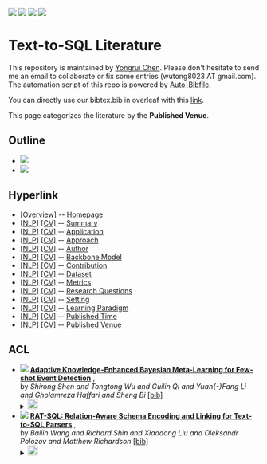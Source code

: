 [![](https://img.shields.io/badge/Awesome_Continual_Learning-yellow)](https://github.com/wutong8023/Awesome_Continual_Learning.git) [![](https://img.shields.io/badge/Awesome_Few_Shot_learning-green)](https://github.com/wutong8023/Awesome_Few_Shot_Learning.git) [![](https://img.shields.io/badge/Awesome_Information_Extraction-blue)](https://github.com/wutong8023/Awesome_Information_Extraction.git) [![](https://img.shields.io/badge/Awesome_Ideas-orange)](https://github.com/wutong8023/Awesome_Ideas.git)

# Text-to-SQL Literature 
This repository is maintained by [Yongrui Chen](). Please don't hesitate to send me an email to collaborate or fix some entries (wutong8023 AT gmail.com). 
The automation script of this repo is powered by [Auto-Bibfile](https://github.com/wutong8023/Auto-Bibfile.git).

You can directly use our bibtex.bib in overleaf with this [link]().

This page categorizes the literature by the **Published Venue**.

## Outline 
- [![](https://img.shields.io/badge/Hyperlink-blue)](https://github.com/bahuia/Awesome_Text_to_SQL/master/nl2sql4all/venue/README.md#hyperlink)
- [![](https://img.shields.io/badge/ACL-2-blue)](https://github.com/bahuia/Awesome_Text_to_SQL/master/nl2sql4all/venue/README.md#acl)
## Hyperlink 
- [[Overview]](https://github.com/bahuia/Awesome_Text_to_SQL/master/README.md) -- [Homepage](https://github.com/bahuia/Awesome_Text_to_SQL/master/README.md)
- [[NLP]](https://github.com/bahuia/Awesome_Text_to_SQL/master/nl2sql4nlp/./)  [[CV]](https://github.com/bahuia/Awesome_Text_to_SQL/master/nl2sql4cv/./) -- [Summary](https://github.com/bahuia/Awesome_Text_to_SQL/master/nl2sql4all/./)
- [[NLP]](https://github.com/bahuia/Awesome_Text_to_SQL/master/nl2sql4nlp/application)  [[CV]](https://github.com/bahuia/Awesome_Text_to_SQL/master/nl2sql4cv/application) -- [Application](https://github.com/bahuia/Awesome_Text_to_SQL/master/nl2sql4all/application)
- [[NLP]](https://github.com/bahuia/Awesome_Text_to_SQL/master/nl2sql4nlp/approach)  [[CV]](https://github.com/bahuia/Awesome_Text_to_SQL/master/nl2sql4cv/approach) -- [Approach](https://github.com/bahuia/Awesome_Text_to_SQL/master/nl2sql4all/approach)
- [[NLP]](https://github.com/bahuia/Awesome_Text_to_SQL/master/nl2sql4nlp/author)  [[CV]](https://github.com/bahuia/Awesome_Text_to_SQL/master/nl2sql4cv/author) -- [Author](https://github.com/bahuia/Awesome_Text_to_SQL/master/nl2sql4all/author)
- [[NLP]](https://github.com/bahuia/Awesome_Text_to_SQL/master/nl2sql4nlp/backbone_model)  [[CV]](https://github.com/bahuia/Awesome_Text_to_SQL/master/nl2sql4cv/backbone_model) -- [Backbone Model](https://github.com/bahuia/Awesome_Text_to_SQL/master/nl2sql4all/backbone_model)
- [[NLP]](https://github.com/bahuia/Awesome_Text_to_SQL/master/nl2sql4nlp/contribution)  [[CV]](https://github.com/bahuia/Awesome_Text_to_SQL/master/nl2sql4cv/contribution) -- [Contribution](https://github.com/bahuia/Awesome_Text_to_SQL/master/nl2sql4all/contribution)
- [[NLP]](https://github.com/bahuia/Awesome_Text_to_SQL/master/nl2sql4nlp/dataset)  [[CV]](https://github.com/bahuia/Awesome_Text_to_SQL/master/nl2sql4cv/dataset) -- [Dataset](https://github.com/bahuia/Awesome_Text_to_SQL/master/nl2sql4all/dataset)
- [[NLP]](https://github.com/bahuia/Awesome_Text_to_SQL/master/nl2sql4nlp/metrics)  [[CV]](https://github.com/bahuia/Awesome_Text_to_SQL/master/nl2sql4cv/metrics) -- [Metrics](https://github.com/bahuia/Awesome_Text_to_SQL/master/nl2sql4all/metrics)
- [[NLP]](https://github.com/bahuia/Awesome_Text_to_SQL/master/nl2sql4nlp/research_question)  [[CV]](https://github.com/bahuia/Awesome_Text_to_SQL/master/nl2sql4cv/research_question) -- [Research Questions](https://github.com/bahuia/Awesome_Text_to_SQL/master/nl2sql4all/research_question)
- [[NLP]](https://github.com/bahuia/Awesome_Text_to_SQL/master/nl2sql4nlp/setting)  [[CV]](https://github.com/bahuia/Awesome_Text_to_SQL/master/nl2sql4cv/setting) -- [Setting](https://github.com/bahuia/Awesome_Text_to_SQL/master/nl2sql4all/setting)
- [[NLP]](https://github.com/bahuia/Awesome_Text_to_SQL/master/nl2sql4nlp/supervision)  [[CV]](https://github.com/bahuia/Awesome_Text_to_SQL/master/nl2sql4cv/supervision) -- [ Learning Paradigm](https://github.com/bahuia/Awesome_Text_to_SQL/master/nl2sql4all/supervision)
- [[NLP]](https://github.com/bahuia/Awesome_Text_to_SQL/master/nl2sql4nlp/time)  [[CV]](https://github.com/bahuia/Awesome_Text_to_SQL/master/nl2sql4cv/time) -- [Published Time](https://github.com/bahuia/Awesome_Text_to_SQL/master/nl2sql4all/time)
- [[NLP]](https://github.com/bahuia/Awesome_Text_to_SQL/master/nl2sql4nlp/venue)  [[CV]](https://github.com/bahuia/Awesome_Text_to_SQL/master/nl2sql4cv/venue) -- [Published Venue](https://github.com/bahuia/Awesome_Text_to_SQL/master/nl2sql4all/venue)

## ACL

- [![](https://img.shields.io/badge/ACL_Findings-2021-blue)](https://doi.org/10.18653/v1/2021.findings-acl.214) [**Adaptive Knowledge-Enhanced Bayesian Meta-Learning for Few-shot Event
Detection**](https://doi.org/10.18653/v1/2021.findings-acl.214) , <br> by *Shirong Shen and
Tongtong Wu and
Guilin Qi and
Yuan{-}Fang Li and
Gholamreza Haffari and
Sheng Bi* [[bib]](https://github.com/bahuia/Awesome_Text_to_SQL/master/./bibtex.bib#L18-L31)<br> </details><details><summary><img src=https://github.com/bahuia/Awesome_Text_to_SQL/master/scripts/svg/copy_icon.png height="20"></summary><pre>```ShenWQLHB21```
- [![](https://img.shields.io/badge/ACL-2020-blue)](https://www.aclweb.org/anthology/2020.acl-main.677/) [**RAT-SQL: Relation-Aware Schema Encoding and Linking for Text-to-SQL Parsers**](https://www.aclweb.org/anthology/2020.acl-main.677/) , <br> by *Bailin Wang and
Richard Shin and
Xiaodong Liu and
Oleksandr Polozov and
Matthew Richardson* [[bib]](https://github.com/bahuia/Awesome_Text_to_SQL/master/./bibtex.bib#L5-L16)<br> </details><details><summary><img src=https://github.com/bahuia/Awesome_Text_to_SQL/master/scripts/svg/copy_icon.png height="20"></summary><pre>```WangSLPR20```